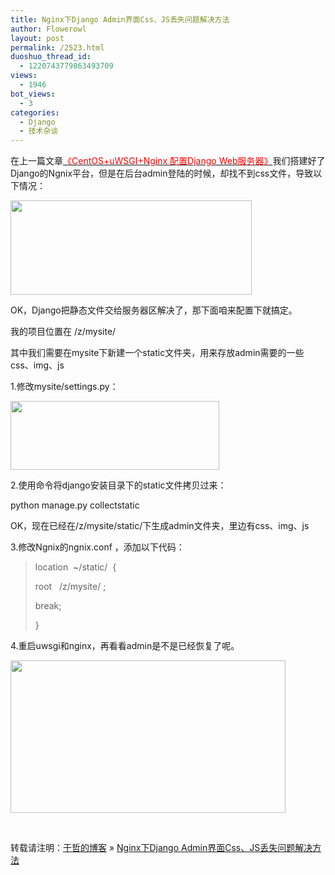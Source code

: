 ```yaml
---
title: Nginx下Django Admin界面Css、JS丢失问题解决方法
author: Flowerowl
layout: post
permalink: /2523.html
duoshuo_thread_id:
  - 1220743779863493709
views:
  - 1946
bot_views:
  - 3
categories:
  - Django
  - 技术杂谈
---
```

在上一篇文章<span style="color: #ff0000;"><a href="http://lazynight.me/2512.html" target="_blank"><span style="color: #ff0000;">《CentOS+uWSGI+Nginx 配置Django Web服务器》</span></a></span>我们搭建好了Django的Ngnix平台，但是在后台admin登陆的时候，却找不到css文件，导致以下情况：

[<img class="alignnone size-full wp-image-2526" title="admin" src="http://lazynight.me/wp-content/uploads/2012/09/admin.png" alt="" width="386" height="151" />][1]

OK，Django把静态文件交给服务器区解决了，那下面咱来配置下就搞定。

我的项目位置在 /z/mysite/

其中我们需要在mysite下新建一个static文件夹，用来存放admin需要的一些css、img、js

1.修改mysite/settings.py：

[<img class="alignnone size-full wp-image-2527" title="static" src="http://lazynight.me/wp-content/uploads/2012/09/static.png" alt="" width="334" height="110" />][2]

2.使用命令将django安装目录下的static文件拷贝过来：

python manage.py collectstatic

OK，现在已经在/z/mysite/static/下生成admin文件夹，里边有css、img、js

3.修改Ngnix的ngnix.conf ，添加以下代码：

> location  ~/static/  {
> 
> root   /z/mysite/ ;
> 
> break;
> 
> }

4.重启uwsgi和nginx，再看看admin是不是已经恢复了呢。

[<img class="alignnone size-full wp-image-2528" title="admin" src="http://lazynight.me/wp-content/uploads/2012/09/admin1.png" alt="" width="440" height="244" />][3]

&nbsp;

转载请注明：[于哲的博客][4] &raquo; [Nginx下Django Admin界面Css、JS丢失问题解决方法][5]

 [1]: http://lazynight.me/wp-content/uploads/2012/09/admin.png
 [2]: http://lazynight.me/wp-content/uploads/2012/09/static.png
 [3]: http://lazynight.me/wp-content/uploads/2012/09/admin1.png
 [4]: http://localhost/wordpress
 [5]: http://localhost/wordpress/2523.html